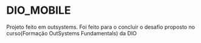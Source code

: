 # DIO_MOBILE
Projeto feito em outsystems. Foi feito para o concluir o desafio proposto no curso(Formação OutSystems Fundamentals) da DIO


